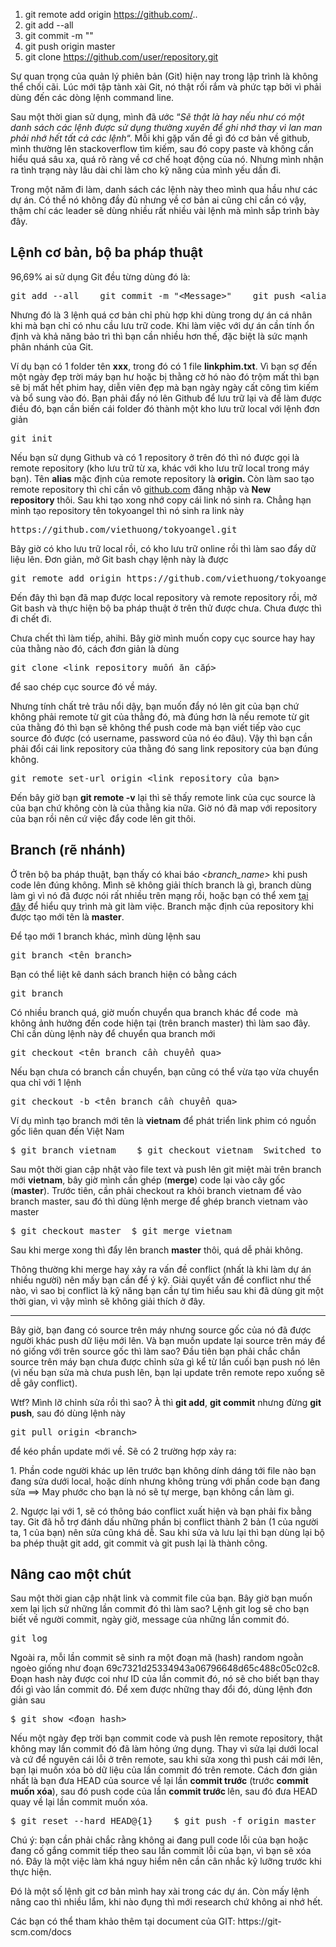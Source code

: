 1. git remote add origin https://github.com/..
2. git add --all
3. git commit -m "<Message>"
4. git push origin master
5. git clone https://github.com/user/repository.git

<div>
<p>Sự quan trọng của quản lý phiên bản (Git) hiện nay trong lập trình là không thể chối cãi. Lúc mới tập tành xài Git, nó thật rối rắm và phức tạp bởi vì phải dùng đến các dòng lệnh command line.</p>
<p>Sau một thời gian sử dụng, mình đã ước &ldquo;<em>Sẽ thật là hay nếu như có một danh sách các lệnh được sử dụng thường xuyên để ghi nhớ thay vì lan man phải nhớ hết tất cả các lệnh</em>&ldquo;. Mỗi khi gặp vấn đề gì đó cơ bản về github, mình thường lên stackoverflow tìm kiếm, sau đó copy paste và không cần hiểu quá sâu xa, quá rõ ràng về cơ chế hoạt động của nó. Nhưng mình nhận ra tình trạng này lâu dài chỉ làm cho kỹ năng của mình yếu dần đi.</p>
<p>Trong một năm đi làm, danh sách các lệnh này theo mình qua hầu như các dự án. Có thể nó không đầy đủ nhưng về cơ bản ai cũng chỉ cần có vậy, thậm chí các leader sẽ dùng nhiều rất nhiều vài lệnh mà mình sắp trình bày đây.<span id="more-580"> </span></p>
<h2>Lệnh cơ bản, bộ ba pháp thuật</h2>
<p>96,69% ai sử dụng Git đều từng dùng đó là:</p>
<pre>git add --all    git commit -m &quot;&lt;Message&gt;&quot;    git push &lt;alias&gt; &lt;branch_name&gt;</pre>
<p>Nhưng đó là 3 lệnh quá cơ bản chỉ phù hợp khi dùng trong dự án cá nhân khi mà bạn chỉ có nhu cầu lưu trữ code. Khi làm việc với dự án cần tính ổn định và khả năng bảo trì thì bạn cần nhiều hơn thế, đặc biệt là sức mạnh phân nhánh của Git.</p>
<p>Ví dụ bạn có 1 folder tên <strong>xxx</strong>, trong đó có 1 file <strong>linkphim.txt</strong>. Vì bạn sợ đến một ngày đẹp trời máy bạn hư hoặc bị thằng cờ hó nào đó trộm mất thì bạn sẽ bị mất hết phim hay, diễn viên đẹp mà bạn ngày ngày cất công tìm kiếm và bổ sung vào đó. Bạn phải đẩy nó lên Github để lưu trữ lại và để làm được điều đó, bạn cần biến cái folder đó thành một kho lưu trữ local với lệnh đơn giản</p>
<pre>git init</pre>
<p>Nếu bạn sử dụng Github và có 1 repository ở trên đó thì nó được gọi là remote repository (kho lưu trữ từ xa, khác với kho lưu trữ local trong máy bạn). Tên <strong>alias</strong> mặc định của remote repository là <strong>origin. </strong>Còn làm sao tạo remote repository thì chỉ cần vô <a href="https://github.com/" target="_blank" rel="noopener noreferrer">github.com</a> đăng nhập và <strong>New repository</strong> thôi. Sau khi tạo xong nhớ copy cái link nó sinh ra. Chẳng hạn mình tạo repository tên tokyoangel thì nó sinh ra link này</p>
<pre>https://github.com/viethuong/tokyoangel.git</pre>
<p>Bây giờ có kho lưu trữ local rồi, có kho lưu trữ online rồi thì làm sao đẩy dữ liệu lên. Đơn giản, mở Git bash chạy lệnh này là được</p>
<pre>git remote add origin https://github.com/viethuong/tokyoangel.git  </pre>
<p>Đến đây thì bạn đã map được local repository và remote repository rồi, mở Git bash và thực hiện bộ ba pháp thuật ở trên thử được chưa. Chưa được thì đi chết đi.</p>
<p>Chưa chết thì làm tiếp, ahihi. Bây giờ mình muốn copy cục source hay hay của thằng nào đó, cách đơn giản là dùng</p>
<pre>git clone &lt;link repository muốn ăn cắp&gt;</pre>
<p>để sao chép cục source đó về máy.</p>
<p>Nhưng tính chất trẻ trâu nổi dậy, bạn muốn đẩy nó lên git của bạn chứ không phải remote từ git của thằng đó, mà đúng hơn là nếu remote từ git của thằng đó thì bạn sẽ không thể push code mà bạn viết tiếp vào cục source đó được (có username, password của nó éo đâu). Vậy thì bạn cần phải đổi cái link repository của thằng đó sang link repository của bạn đúng không.</p>
<pre>git remote set-url origin &lt;link repository của bạn&gt;</pre>
<p>Đến bây giờ bạn <strong>git remote -v</strong> lại thì sẽ thấy remote link của cục source là của bạn chứ không còn là của thằng kia nữa. Giờ nó đã map với repository của bạn rồi nên cứ việc đẩy code lên git thôi.</p>
<h2>Branch (rẽ nhánh)</h2>
<p>Ở trên bộ ba pháp thuật, bạn thấy có khai báo <em>&lt;branch_name&gt;</em> khi push code lên đúng không. Mình sẽ không giải thích branch là gì, branch dùng làm gì vì nó đã được nói rất nhiều trên mạng rồi, hoặc bạn có thể xem <a href="https://guides.github.com/introduction/flow/" target="_blank" rel="noopener noreferrer">tại đây</a> để hiểu quy trình mà git làm việc. Branch mặc định của repository khi được tạo mới tên là <strong>master</strong>.</p>
<p>Để tạo mới 1 branch khác, mình dùng lệnh sau</p>
<pre>git branch &lt;tên branch&gt;</pre>
<p>Bạn có thể liệt kê danh sách branch hiện có bằng cách</p>
<pre>git branch</pre>
<p>Có nhiều branch quá, giờ muốn chuyển qua branch khác để code  mà không ảnh hưởng đến code hiện tại (trên branch master) thì làm sao đây. Chỉ cần dùng lệnh này để chuyển qua branch mới</p>
<pre>git checkout &lt;tên branch cần chuyển qua&gt;</pre>
<p>Nếu bạn chưa có branch cần chuyển, bạn cũng có thể vừa tạo vừa chuyển qua chỉ với 1 lệnh</p>
<pre>git checkout -b &lt;tên branch cần chuyển qua&gt;</pre>
<p>Ví dụ mình tạo branch mới tên là <strong>vietnam</strong> để phát triển link phim có nguồn gốc liên quan đến Việt Nam</p>
<pre>$ git branch vietnam    $ git checkout vietnam  Switched to branch 'vietnam'    </pre>
<p>Sau một thời gian cập nhật vào file text và push lên git miệt mài trên branch mới <strong>vietnam</strong>, bây giờ mình cần ghép (<strong>merge</strong>) code lại vào cây gốc (<strong>master</strong>). Trước tiên, cần phải checkout ra khỏi branch vietnam để vào branch master, sau đó thì dùng lệnh merge để ghép branch vietnam vào master</p>
<pre>$ git checkout master  $ git merge vietnam</pre>
<p>Sau khi merge xong thì đẩy lên branch <strong>master</strong> thôi, quá dễ phải không.</p>
<p>Thông thường khi merge hay xảy ra vấn đề conflict (nhất là khi làm dự án nhiều người) nên mấy bạn cần để ý kỹ. Giải quyết vấn đề conflict như thế nào, vì sao bị conflict là kỹ năng bạn cần tự tìm hiểu sau khi đã dùng git một thời gian, vì vậy mình sẽ không giải thích ở đây.</p>
<hr />
<p>Bây giờ, bạn đang có source trên máy nhưng source gốc của nó đã được người khác push dữ liệu mới lên. Và bạn muốn update lại source trên máy để nó giống với trên source gốc thì làm sao? Đầu tiên bạn phải chắc chắn source trên máy bạn chưa được chỉnh sửa gì kể từ lần cuối bạn push nó lên (vì nếu bạn sửa mà chưa push lên, bạn lại update trên remote repo xuống sẽ dễ gây conflict).</p>
<p>Wtf? Mình lỡ chỉnh sửa rồi thì sao? À thì <strong>git add</strong>, <strong>git commit</strong> nhưng đừng <strong>git push</strong>, sau đó dùng lệnh này</p>
<pre>git pull origin &lt;branch&gt;</pre>
<p>để kéo phần update mới về. Sẽ có 2 trường hợp xảy ra:</p>
<p>1. Phần code người khác up lên trước bạn không dính dáng tới file nào bạn đang sửa dưới local, hoặc dính nhưng không trùng với phần code bạn đang sửa ==&gt; May phước cho bạn là nó sẽ tự merge, bạn không cần làm gì.</p>
<p>2. Ngược lại với 1, sẽ có thông báo conflict xuất hiện và bạn phải fix bằng tay. Git đã hỗ trợ đánh dấu những phần bị conflict thành 2 bản (1 của người ta, 1 của bạn) nên sửa cũng khá dễ. Sau khi sửa và lưu lại thì bạn dùng lại bộ ba phép thuật git add, git commit và git push lại là thành công.</p>
<h2>Nâng cao một chút</h2>
<p>Sau một thời gian cập nhật link và commit file của bạn. Bây giờ bạn muốn xem lại lịch sử những lần commit đó thì làm sao? Lệnh git log sẽ cho bạn biết về người commit, ngày giờ, message của những lần commit đó.</p>
<pre>git log</pre>
<p>Ngoài ra, mỗi lần commit sẽ sinh ra một đoạn mã (hash) random ngoằn ngoèo giống như đoạn 69c7321d25334943a06796648d65c488c05c02c8. Đoạn hash này được coi như ID của lần commit đó, nó sẽ cho biết bạn thay đổi gì vào lần commit đó. Để xem được những thay đổi đó, dùng lệnh đơn giản sau</p>
<pre>$ git show &lt;đoạn hash&gt;</pre>
<p>Nếu một ngày đẹp trời bạn commit code và push lên remote repository, thật không may lần commit đó đã làm hỏng ứng dụng. Thay vì sửa lại dưới local và cứ để nguyên cái lỗi ở trên remote, sau khi sửa xong thì push cái mới lên, bạn lại muốn xóa bỏ dữ liệu của lần commit đó trên remote. Cách đơn giản nhất là bạn đưa HEAD của source về lại lần <strong>commit trước</strong> (trước <strong>commit muốn xóa</strong>), sau đó push code của lần <strong>commit trước </strong>lên, sau đó đưa HEAD quay về lại lần commit muốn xóa.</p>
<pre>$ git reset --hard HEAD@{1}    $ git push -f origin master    $ git reset --hard HEAD@{1}</pre>
<p>Chú ý: bạn cần phải chắc rằng không ai đang pull code lỗi của bạn hoặc đang cố gắng commit tiếp theo sau lần commit lỗi của bạn, vì bạn sẽ xóa nó. Đây là một việc làm khá nguy hiểm nên cần cân nhắc kỹ lưỡng trước khi thực hiện.</p>
<p>Đó là một số lệnh git cơ bản mình hay xài trong các dự án. Còn mấy lệnh nâng cao thì nhiều lắm, khi nào đụng thì mới research chứ không ai nhớ hết.</p>
<p>Các bạn có thể tham khảo thêm tại document của GIT: https://git-scm.com/docs</p>
</div>
</body>
</html>
